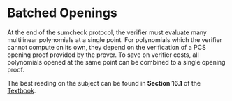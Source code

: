 # Batched Openings
At the end of the sumcheck protocol, the verifier must evaluate many multilinear polynomials at a single point. For polynomials which the verifier cannot compute on its own, they depend on the verification of a PCS opening proof provided by the prover. To save on verifier costs, all polynomials opened at the same point can be combined to a single opening proof.

The best reading on the subject can be found in **Section 16.1** of the [Textbook](https://people.cs.georgetown.edu/jthaler/ProofsArgsAndZK.pdf).
